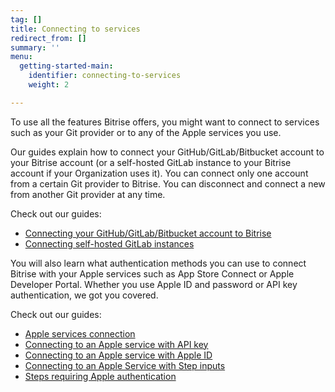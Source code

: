 ```yaml
---
tag: []
title: Connecting to services
redirect_from: []
summary: ''
menu:
  getting-started-main:
    identifier: connecting-to-services
    weight: 2

---
```

To use all the features Bitrise offers, you might want to connect to services such as your Git provider or to any of the Apple services you use. 

Our guides explain how to connect your GitHub/GitLab/Bitbucket account to your Bitrise account (or a self-hosted GitLab instance to your Bitrise account if your Organization uses it). You can connect only one account from a certain Git provider to Bitrise. You can disconnect and connect a new from another Git provider at any time.

Check out our guides:

- [Connecting your GitHub/GitLab/Bitbucket account to Bitrise](/getting-started/connecting-to-services/connecting-account-bitrise/)
- [Connecting self-hosted GitLab instances](/getting-started/connecting-to-services/self-hosted-gitlab/)

You will also learn what authentication methods you can use to connect Bitrise with your Apple services such as App Store Connect or Apple Developer Portal. Whether you use Apple ID and password or API key authentication, we got you covered.

Check out our guides:

- [Apple services connection](/getting-started/connecting-to-services/configuring-bitrise-steps-that-require-apple-developer-account-data/)
- [Connecting to an Apple service with API key](/getting-started/connecting-to-services/setting-up-connection-to-an-apple-service-with-api-key/)
- [Connecting to an Apple service with Apple ID](/getting-started/connecting-to-services/connecting-to-an-apple-service-with-apple-id/)
- [Connecting to an Apple Service with Step inputs](/getting-started/connecting-to-services/connecting-to-an-apple-service-with-step-inputs/)
- [Steps requiring Apple authentication](/getting-started/connecting-to-services/bitrise-steps-and-their-authentication-methods/)
